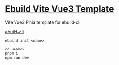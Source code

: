 <!--
 * @Author: theajack
 * @Date: 2023-05-09 22:31:06
 * @Description: Coding something
-->
# [Ebuild Vite Vue3 Template](https://github.com/theajack/ebuild-vite-vue3)

Vite Vue3 Pinia template for ebuild-cli

[ebuild-cli](https://github.com/theajack/ebuild)

```
ebuild init <name>

cd <name>
pnpm i
npm run dev
```